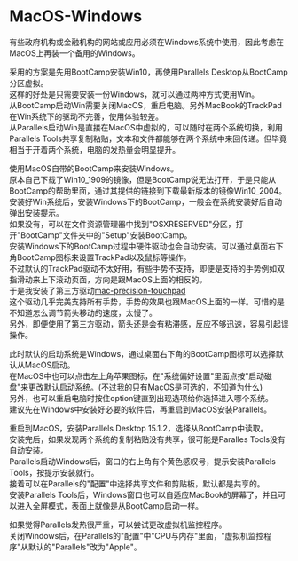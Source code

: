 # MacOS-Windows

有些政府机构或金融机构的网站或应用必须在Windows系统中使用，因此考虑在MacOS上再装一个备用的Windows。  

采用的方案是先用BootCamp安装Win10，再使用Parallels Desktop从BootCamp分区虚拟。  
这样的好处是只需要安装一份Windows，就可以通过两种方式使用Win。  
从BootCamp启动Win需要关闭MacOS，重启电脑。另外MacBook的TrackPad在Win系统下的驱动不完善，使用体验较差。  
从Parallels启动Win是直接在MacOS中虚拟的，可以随时在两个系统切换，利用Parallels Tools共享复制粘贴，文本和文件都能够在两个系统中来回传递。但毕竟相当于开着两个系统，电脑的发热量会明显提升。  

使用MacOS自带的BootCamp来安装Windows。  
原本自己下载了Win10_1909的镜像，但是BootCamp说无法打开，于是只能从BootCamp的帮助里面，通过其提供的链接到下载最新版本的镜像Win10_2004。  
安装好Win系统后，安装Windows下的BootCamp，一般会在系统安装好后自动弹出安装提示。  
如果没有，可以在文件资源管理器中找到"OSXRESERVED"分区，打开"BootCamp"文件夹中的"Setup"安装BootCamp。  
安装Windows下的BootCamp过程中硬件驱动也会自动安装。可以通过桌面右下角BootCamp图标来设置TrackPad以及鼠标等操作。    
不过默认的TrackPad驱动不太好用，有些手势不支持，即便是支持的手势例如双指滑动来上下滚动页面，方向是跟MacOS上面的相反的。  
于是我安装了第三方驱动[mac-precision-touchpad](https://github.com/imbushuo/mac-precision-touchpad)  
这个驱动几乎完美支持所有手势，手势的效果也跟MacOS上面的一样。可惜的是不知道怎么调节箭头移动的速度，太慢了。  
另外，即便使用了第三方驱动，箭头还是会有粘滞感，反应不够迅速，容易引起误操作。  

此时默认的启动系统是Windows，通过桌面右下角的BootCamp图标可以选择默认从MacOS启动。  
在MacOS中也可以点击左上角苹果图标，在"系统偏好设置"里面点按"启动磁盘"来更改默认启动系统。(不过我的只有MacOS是可选的，不知道为什么)    
另外，也可以重启电脑时按住option键直到出现选项给你选择进入哪个系统。  
建议先在Windows中安装好必要的软件后，再重启到MacOS安装Parallels。  

重启到MacOS，安装Parallels Desktop 15.1.2，选择从BootCamp中读取。  
安装完后，如果发现两个系统的复制粘贴没有共享，很可能是Paralles Tools没有自动安装。  
Parallels启动Windows后，窗口的右上角有个黄色感叹号，提示安装Parallels Tools，按提示安装就行。  
接着可以在Parallels的"配置"中选择共享文件和剪贴板，默认都是共享的。  
安装Parallels Tools后，Windows窗口也可以自适应MacBook的屏幕了，并且可以进入全屏模式，表面上就像是从BootCamp启动一样。  

如果觉得Parallels发热很严重，可以尝试更改虚拟机监控程序。  
关闭Windows后，在Parallels的"配置"中"CPU与内存"里面，"虚拟机监控程序"从默认的"Parallels"改为"Apple"。  
